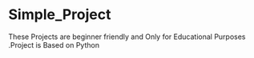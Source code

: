 # Simple_Project
These Projects are beginner friendly and Only for Educational Purposes .Project  is Based on Python
